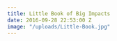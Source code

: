 ```yaml
---
title: Little Book of Big Impacts
date: 2016-09-28 22:53:00 Z
image: "/uploads/Little-Book.jpg"
---
```



